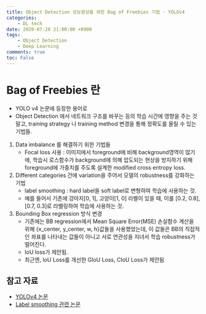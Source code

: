 ```yaml
---
title: Object Detection 성능향상을 위한 Bag of Freebies 기법 - YOLOv4
categories:
    - DL tech
date: 2020-07-28 21:00:00 +0900
tags: 
    - Object Detection
    - Deep Learning    
comments: true
toc: False
---
```


Bag of Freebies 란
=========================================================================================
- YOLO v4 논문에 등장한 용어로
- Object Detection 에서 네트워크 구조를 바꾸는 등의 학습 시간에 영향을 주는 것 말고,
 training strategy 나 training method 변경을 통해 정확도를 올릴 수 있는 기법들.
   
1. Data imbalance 를 해결하기 위한 기법들
    - Focal loss 사용 : 이미지에서 foreground에 비해 background영역이 많기에, 학습시 로스함수가 background에 의해 압도되는 현상을 방지하기 위해 foreground에 가중치를 주도록 설계한 modified cross entropy loss.
2. Different categories 간에 variation을 주어서 모델의 robustness를 강화하는 기법
    - label smoothing : hard label을 soft label로 변형하여 학습에 사용하는 것.
    - 예를 들어서 기존에 강아지[0, 1], 고양이[1, 0] 라벨이 있을 때, 이를 [0.2, 0.8], [0.7, 0.3]로 라벨링하여 학습에 사용하는 것. 
3. Bounding Box regression 방식 변경
    - 기존에는 BB regression에서 Mean Square Error(MSE) 손실함수 계산을 위해 {x_center, y_center, w, h}값들을 사용했었는데, 이 값들은 BB의 직접적인 좌표를 나타내는 값들이 아니고 서로 연관성을 지녀서 학습 robustness가 떨어진다. 
    - IoU loss가 제안됨. 
    - 최근엔, IoU Loss를 개선한 GIoU Loss, CIoU Loss가 제안됨

 
 
 참고 자료
-----------------------------------------------------------------------
 - [YOLOv4 논문](https://arxiv.org/pdf/2004.10934.pdf)
 - [Label smoothing 관련 논문](https://www.cv-foundation.org/openaccess/content_cvpr_2016/papers/Szegedy_Rethinking_the_Inception_CVPR_2016_paper.pdf)